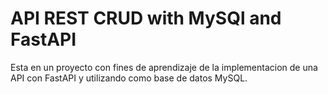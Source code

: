 # API REST CRUD with MySQl and FastAPI

Esta en un proyecto con fines de aprendizaje de la implementacion de una API con FastAPI y utilizando como base de datos MySQL.

